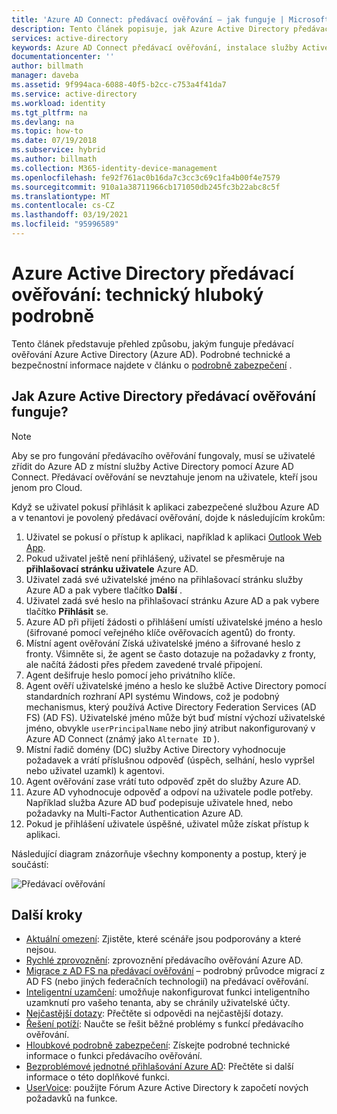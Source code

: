 ```yaml
---
title: 'Azure AD Connect: předávací ověřování – jak funguje | Microsoft Docs'
description: Tento článek popisuje, jak Azure Active Directory předávací ověřování funguje.
services: active-directory
keywords: Azure AD Connect předávací ověřování, instalace služby Active Directory, požadované součásti pro Azure AD, jednotné přihlašování, jednotné přihlašování
documentationcenter: ''
author: billmath
manager: daveba
ms.assetid: 9f994aca-6088-40f5-b2cc-c753a4f41da7
ms.service: active-directory
ms.workload: identity
ms.tgt_pltfrm: na
ms.devlang: na
ms.topic: how-to
ms.date: 07/19/2018
ms.subservice: hybrid
ms.author: billmath
ms.collection: M365-identity-device-management
ms.openlocfilehash: fe92f761ac0b16da7c3cc3c69c1fa4b00f4e7579
ms.sourcegitcommit: 910a1a38711966cb171050db245fc3b22abc8c5f
ms.translationtype: MT
ms.contentlocale: cs-CZ
ms.lasthandoff: 03/19/2021
ms.locfileid: "95996589"
---
```

# <a name="azure-active-directory-pass-through-authentication-technical-deep-dive"></a>Azure Active Directory předávací ověřování: technický hluboký podrobně
Tento článek představuje přehled způsobu, jakým funguje předávací ověřování Azure Active Directory (Azure AD). Podrobné technické a bezpečnostní informace najdete v článku o [podrobně zabezpečení](how-to-connect-pta-security-deep-dive.md) .

## <a name="how-does-azure-active-directory-pass-through-authentication-work"></a>Jak Azure Active Directory předávací ověřování funguje?

>[!NOTE]
>Aby se pro fungování předávacího ověřování fungovaly, musí se uživatelé zřídit do Azure AD z místní služby Active Directory pomocí Azure AD Connect. Předávací ověřování se nevztahuje jenom na uživatele, kteří jsou jenom pro Cloud.

Když se uživatel pokusí přihlásit k aplikaci zabezpečené službou Azure AD a v tenantovi je povolený předávací ověřování, dojde k následujícím krokům:

1. Uživatel se pokusí o přístup k aplikaci, například k aplikaci [Outlook Web App](https://outlook.office365.com/owa/).
2. Pokud uživatel ještě není přihlášený, uživatel se přesměruje na **přihlašovací stránku uživatele** Azure AD.
3. Uživatel zadá své uživatelské jméno na přihlašovací stránku služby Azure AD a pak vybere tlačítko **Další** .
4. Uživatel zadá své heslo na přihlašovací stránku Azure AD a pak vybere tlačítko **Přihlásit** se.
5. Azure AD při přijetí žádosti o přihlášení umístí uživatelské jméno a heslo (šifrované pomocí veřejného klíče ověřovacích agentů) do fronty.
6. Místní agent ověřování Získá uživatelské jméno a šifrované heslo z fronty. Všimněte si, že agent se často dotazuje na požadavky z fronty, ale načítá žádosti přes předem zavedené trvalé připojení.
7. Agent dešifruje heslo pomocí jeho privátního klíče.
8. Agent ověří uživatelské jméno a heslo ke službě Active Directory pomocí standardních rozhraní API systému Windows, což je podobný mechanismus, který používá Active Directory Federation Services (AD FS) (AD FS). Uživatelské jméno může být buď místní výchozí uživatelské jméno, obvykle `userPrincipalName` nebo jiný atribut nakonfigurovaný v Azure AD Connect (známý jako `Alternate ID` ).
9. Místní řadič domény (DC) služby Active Directory vyhodnocuje požadavek a vrátí příslušnou odpověď (úspěch, selhání, heslo vypršel nebo uživatel uzamkl) k agentovi.
10. Agent ověřování zase vrátí tuto odpověď zpět do služby Azure AD.
11. Azure AD vyhodnocuje odpověď a odpoví na uživatele podle potřeby. Například služba Azure AD buď podepisuje uživatele hned, nebo požadavky na Multi-Factor Authentication Azure AD.
12. Pokud je přihlášení uživatele úspěšné, uživatel může získat přístup k aplikaci.

Následující diagram znázorňuje všechny komponenty a postup, který je součástí:

![Předávací ověřování](./media/how-to-connect-pta-how-it-works/pta2.png)

## <a name="next-steps"></a>Další kroky
- [Aktuální omezení](how-to-connect-pta-current-limitations.md): Zjistěte, které scénáře jsou podporovány a které nejsou.
- [Rychlé zprovoznění](how-to-connect-pta-quick-start.md): zprovoznění předávacího ověřování Azure AD.
- [Migrace z AD FS na předávací ověřování](https://aka.ms/adfstoPTADP) – podrobný průvodce migrací z AD FS (nebo jiných federačních technologií) na předávací ověřování.
- [Inteligentní uzamčení](../authentication/howto-password-smart-lockout.md): umožňuje nakonfigurovat funkci inteligentního uzamknutí pro vašeho tenanta, aby se chránily uživatelské účty.
- [Nejčastější dotazy](how-to-connect-pta-faq.md): Přečtěte si odpovědi na nejčastější dotazy.
- [Řešení potíží](tshoot-connect-pass-through-authentication.md): Naučte se řešit běžné problémy s funkcí předávacího ověřování.
- [Hloubkové podrobně zabezpečení](how-to-connect-pta-security-deep-dive.md): Získejte podrobné technické informace o funkci předávacího ověřování.
- [Bezproblémové jednotné přihlašování Azure AD](how-to-connect-sso.md): Přečtěte si další informace o této doplňkové funkci.
- [UserVoice](https://feedback.azure.com/forums/169401-azure-active-directory/category/160611-directory-synchronization-aad-connect): použijte Fórum Azure Active Directory k započetí nových požadavků na funkce.

